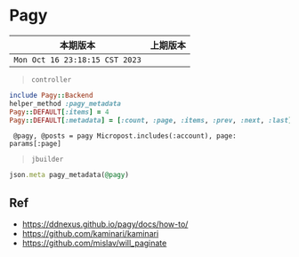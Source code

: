 # Pagy

|本期版本|上期版本 
|:---:|:---:
`Mon Oct 16 23:18:15 CST 2023` | 

> `controller`

```ruby
include Pagy::Backend
helper_method :pagy_metadata
Pagy::DEFAULT[:items] = 4
Pagy::DEFAULT[:metadata] = [:count, :page, :items, :prev, :next, :last]
```

```
 @pagy, @posts = pagy Micropost.includes(:account), page: params[:page]
```

> `jbuilder`

```ruby
json.meta pagy_metadata(@pagy)
```


## Ref

* <https://ddnexus.github.io/pagy/docs/how-to/>
* <https://github.com/kaminari/kaminari>
* <https://github.com/mislav/will_paginate>
